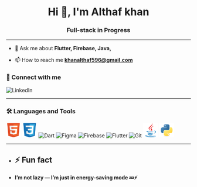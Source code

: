 <h1 align="center">Hi 👋, I'm Althaf khan</h1>
<h3 align="center"> Full-stack in Progress</h3>

---

- 💬 Ask me about **Flutter, Firebase, Java,**

- 📫 How to reach me **khanalthaf596@gmail.com**

<h3>🔗 Connect with me</h3>
<p align="left">
  <a href="https://linkedin.com/in/althaf-khan-z-2b4a79321" target="_blank" rel="noreferrer" style="text-decoration: none; outline: none; border: none;">
    <img src="https://cdn.jsdelivr.net/gh/devicons/devicon/icons/linkedin/linkedin-original.svg" alt="LinkedIn" width="40" height="40"/>
  </a>
</p>

  
---
  <h3>🛠 Languages and Tools</h3>
<p align="left">
  <a href="https://developer.mozilla.org/en-US/docs/Web/HTML" target="_blank" rel="noreferrer" style="text-decoration: none; outline: none; border: none;">
    <img src="https://raw.githubusercontent.com/devicons/devicon/master/icons/html5/html5-original.svg" alt="HTML5" width="40" height="40"/>
  </a>
  <a href="https://developer.mozilla.org/en-US/docs/Web/CSS" target="_blank" rel="noreferrer" style="text-decoration: none; outline: none; border: none;">
    <img src="https://raw.githubusercontent.com/devicons/devicon/master/icons/css3/css3-original.svg" alt="CSS3" width="40" height="40"/>
  </a>
  <a href="https://dart.dev" target="_blank" rel="noreferrer" style="text-decoration: none; outline: none; border: none;">
    <img src="https://www.vectorlogo.zone/logos/dartlang/dartlang-icon.svg" alt="Dart" width="40" height="40"/>
  </a>
  <a href="https://www.figma.com/" target="_blank" rel="noreferrer" style="text-decoration: none; outline: none; border: none;">
    <img src="https://www.vectorlogo.zone/logos/figma/figma-icon.svg" alt="Figma" width="40" height="40"/>
  </a>
  <a href="https://firebase.google.com/" target="_blank" rel="noreferrer" style="text-decoration: none; outline: none; border: none;">
    <img src="https://www.vectorlogo.zone/logos/firebase/firebase-icon.svg" alt="Firebase" width="40" height="40"/>
  </a>
  <a href="https://flutter.dev" target="_blank" rel="noreferrer" style="text-decoration: none; outline: none; border: none;">
    <img src="https://www.vectorlogo.zone/logos/flutterio/flutterio-icon.svg" alt="Flutter" width="40" height="40"/>
  </a>
  <a href="https://git-scm.com/" target="_blank" rel="noreferrer" style="text-decoration: none; outline: none; border: none;">
    <img src="https://www.vectorlogo.zone/logos/git-scm/git-scm-icon.svg" alt="Git" width="40" height="40"/>
  </a>
  <a href="https://www.java.com/" target="_blank" rel="noreferrer" style="text-decoration: none; outline: none; border: none;">
    <img src="https://raw.githubusercontent.com/devicons/devicon/master/icons/java/java-original.svg" alt="Java" width="40" height="40"/>
  </a>
  <a href="https://www.python.org/" target="_blank" rel="noreferrer" style="text-decoration: none; outline: none; border: none;">
    <img src="https://raw.githubusercontent.com/devicons/devicon/master/icons/python/python-original.svg" alt="Python" width="40" height="40"/>
  </a>
</p>



---

- ## ⚡ Fun fact
- **I’m not lazy — I’m just in energy-saving mode 💤⚡**

  




